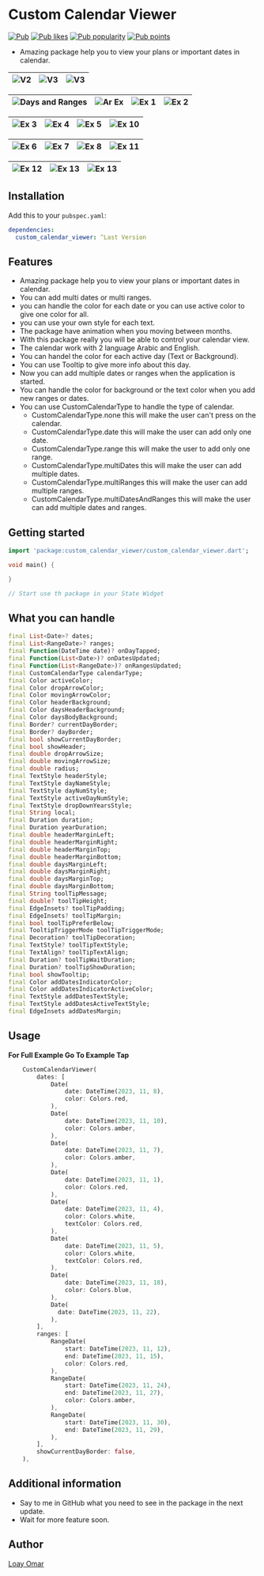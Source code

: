 # Custom Calendar Viewer

<a href="https://pub.dev/packages/custom_calendar_viewer"><img src="https://img.shields.io/pub/v/custom_calendar_viewer.svg" alt="Pub"></a>
<a href="https://pub.dev/packages/custom_calendar_viewer/score"><img src="https://img.shields.io/pub/likes/custom_calendar_viewer?logo=flutter" alt="Pub likes"></a>
<a href="https://pub.dev/packages/custom_calendar_viewer/score"><img src="https://img.shields.io/pub/popularity/custom_calendar_viewer?logo=flutter" alt="Pub popularity"></a>
<a href="https://pub.dev/packages/custom_calendar_viewer/score"><img src="https://img.shields.io/pub/points/custom_calendar_viewer?logo=flutter" alt="Pub points"></a>

* Amazing package help you to view your plans or important dates in calendar.

| ![V2](https://github.com/LoayOmar/Custom_Calendar_Viewer/blob/master/assets/gifs/V2.gif) | ![V3](https://github.com/LoayOmar/Custom_Calendar_Viewer/blob/master/assets/gifs/V3.gif) | ![V3](https://github.com/LoayOmar/Custom_Calendar_Viewer/blob/master/assets/gifs/V4.gif) |
|:--------------------------------------------------------------------------------------------------:|:--------------------------------------------------------------------------------------------------:|:--------------------------------------------------------------------------------------------------:|

|         ![Days and Ranges](https://raw.githubusercontent.com/LoayOmar/Custom_Calendar_Viewer/master/assets/gifs/V1.gif)          |             ![Ar Ex](https://raw.githubusercontent.com/LoayOmar/Custom_Calendar_Viewer/master/assets/images/9.jpeg)             |             ![Ex 1](https://raw.githubusercontent.com/LoayOmar/Custom_Calendar_Viewer/master/assets/images/1.jpeg)              |            ![Ex 2](https://raw.githubusercontent.com/LoayOmar/Custom_Calendar_Viewer/master/assets/images/2.jpeg)             |
|:--------------------------------------------------------------------------------------------------------------------------------:|:-------------------------------------------------------------------------------------------------------------------------------:|:-------------------------------------------------------------------------------------------------------------------------------:|:-----------------------------------------------------------------------------------------------------------------------------:|

| ![Ex 3](https://raw.githubusercontent.com/LoayOmar/Custom_Calendar_Viewer/master/assets/images/3.jpeg) | ![Ex 4](https://raw.githubusercontent.com/LoayOmar/Custom_Calendar_Viewer/master/assets/images/4.jpeg) | ![Ex 5](https://raw.githubusercontent.com/LoayOmar/Custom_Calendar_Viewer/master/assets/images/5.jpeg) | ![Ex 10](https://raw.githubusercontent.com/LoayOmar/Custom_Calendar_Viewer/master/assets/images/10.jpeg) |
|:------------------------------------------------------------------------------------------------------:|:------------------------------------------------------------------------------------------------------:|:------------------------------------------------------------------------------------------------------:|:--------------------------------------------------------------------------------------------------------:|

| ![Ex 6](https://raw.githubusercontent.com/LoayOmar/Custom_Calendar_Viewer/master/assets/images/6.jpeg) | ![Ex 7](https://raw.githubusercontent.com/LoayOmar/Custom_Calendar_Viewer/master/assets/images/7.jpeg) | ![Ex 8](https://raw.githubusercontent.com/LoayOmar/Custom_Calendar_Viewer/master/assets/images/8.jpeg) | ![Ex 11](https://raw.githubusercontent.com/LoayOmar/Custom_Calendar_Viewer/master/assets/images/11.jpeg) |
|:------------------------------------------------------------------------------------------------------:|:------------------------------------------------------------------------------------------------------:|:------------------------------------------------------------------------------------------------------:|:--------------------------------------------------------------------------------------------------------:|

| ![Ex 12](https://raw.githubusercontent.com/LoayOmar/Custom_Calendar_Viewer/master/assets/images/12.jpeg) | ![Ex 13](https://raw.githubusercontent.com/LoayOmar/Custom_Calendar_Viewer/master/assets/images/13.jpeg) | ![Ex 13](https://raw.githubusercontent.com/LoayOmar/Custom_Calendar_Viewer/master/assets/images/14.jpeg) |
|:--------------------------------------------------------------------------------------------------------:|:--------------------------------------------------------------------------------------------------------:|:--------------------------------------------------------------------------------------------------------:|

## Installation

Add this to your `pubspec.yaml`:

```yaml
dependencies:
  custom_calendar_viewer: ^Last Version
  ```

## Features

* Amazing package help you to view your plans or important dates in calendar.
* You can add multi dates or multi ranges.
* you can handle the color for each date or you can use active color to give one color for all.
* you can use your own style for each text.
* The package have animation when you moving between months.
* With this package really you will be able to control your calendar view.
* The calendar work with 2 language Arabic and English.
* You can handel the color for each active day (Text or Background).
* You can use Tooltip to give more info about this day.
* Now you can add multiple dates or ranges when the application is started.
* You can handle the color for background or the text color when you add new ranges or dates.
* You can use CustomCalendarType to handle the type of calendar.
  - CustomCalendarType.none this will make the user can't press on the calendar.
  - CustomCalendarType.date this will make the user can add only one date.
  - CustomCalendarType.range this will make the user to add only one range.
  - CustomCalendarType.multiDates this will make the user can add multiple dates.
  - CustomCalendarType.multiRanges this will make the user can add multiple ranges.
  - CustomCalendarType.multiDatesAndRanges this will make the user can add multiple dates and ranges.

## Getting started

```dart
import 'package:custom_calendar_viewer/custom_calendar_viewer.dart';

void main() {

}

// Start use th package in your State Widget
  ```

## What you can handle

```dart
final List<Date>? dates;
final List<RangeDate>? ranges;
final Function(DateTime date)? onDayTapped;
final Function(List<Date>)? onDatesUpdated;
final Function(List<RangeDate>)? onRangesUpdated;
final CustomCalendarType calendarType;
final Color activeColor;
final Color dropArrowColor;
final Color movingArrowColor;
final Color headerBackground;
final Color daysHeaderBackground;
final Color daysBodyBackground;
final Border? currentDayBorder;
final Border? dayBorder;
final bool showCurrentDayBorder;
final bool showHeader;
final double dropArrowSize;
final double movingArrowSize;
final double radius;
final TextStyle headerStyle;
final TextStyle dayNameStyle;
final TextStyle dayNumStyle;
final TextStyle activeDayNumStyle;
final TextStyle dropDownYearsStyle;
final String local;
final Duration duration;
final Duration yearDuration;
final double headerMarginLeft;
final double headerMarginRight;
final double headerMarginTop;
final double headerMarginBottom;
final double daysMarginLeft;
final double daysMarginRight;
final double daysMarginTop;
final double daysMarginBottom;
final String toolTipMessage;
final double? toolTipHeight;
final EdgeInsets? toolTipPadding;
final EdgeInsets? toolTipMargin;
final bool toolTipPreferBelow;
final TooltipTriggerMode toolTipTriggerMode;
final Decoration? toolTipDecoration;
final TextStyle? toolTipTextStyle;
final TextAlign? toolTipTextAlign;
final Duration? toolTipWaitDuration;
final Duration? toolTipShowDuration;
final bool showTooltip;
final Color addDatesIndicatorColor;
final Color addDatesIndicatorActiveColor;
final TextStyle addDatesTextStyle;
final TextStyle addDatesActiveTextStyle;
final EdgeInsets addDatesMargin;
```

## Usage

**For Full Example Go To Example Tap**

```dart
    CustomCalendarViewer(
        dates: [
            Date(
                date: DateTime(2023, 11, 8),
                color: Colors.red,
            ),
            Date(
                date: DateTime(2023, 11, 10),
                color: Colors.amber,
            ),
            Date(
                date: DateTime(2023, 11, 7),
                color: Colors.amber,
            ),
            Date(
                date: DateTime(2023, 11, 1),
                color: Colors.red,
            ),
            Date(
                date: DateTime(2023, 11, 4),
                color: Colors.white,
                textColor: Colors.red,
            ),
            Date(
                date: DateTime(2023, 11, 5),
                color: Colors.white,
                textColor: Colors.red,
            ),
            Date(
                date: DateTime(2023, 11, 18),
                color: Colors.blue,
            ),
            Date(
              date: DateTime(2023, 11, 22),
            ),
        ],
        ranges: [
            RangeDate(
                start: DateTime(2023, 11, 12),
                end: DateTime(2023, 11, 15),
                color: Colors.red,
            ),
            RangeDate(
                start: DateTime(2023, 11, 24),
                end: DateTime(2023, 11, 27),
                color: Colors.amber,
            ),
            RangeDate(
                start: DateTime(2023, 11, 30),
                end: DateTime(2023, 11, 29),
            ),
        ],
        showCurrentDayBorder: false,
    ),
```

## Additional information

* Say to me in GitHub what you need to see in the package in the next update.
* Wait for more feature soon.

## Author

[Loay Omar](https://github.com/LoayOmar)